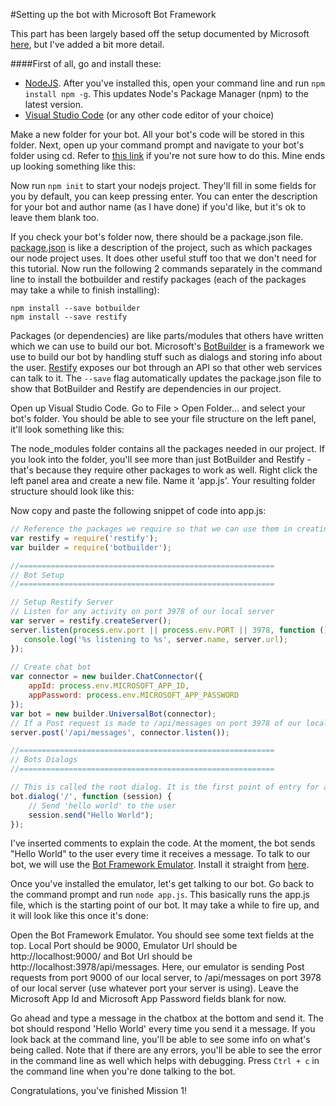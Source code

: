 #Setting up the bot with Microsoft Bot Framework

This part has been largely based off the setup documented by Microsoft [here](https://docs.botframework.com/en-us/node/builder/overview/#navtitle), but I've added a bit more detail. 

####First of all, go and install these:
- [NodeJS](https://nodejs.org/en/). After you've installed this, open your command line and run `npm install npm -g`. This updates Node's Package Manager (npm) to the latest version.
- [Visual Studio Code](https://code.visualstudio.com/) (or any other code editor of your choice)

Make a new folder for your bot. All your bot's code will be stored in this folder. Next, open up your command prompt and navigate to your bot's folder using cd. Refer to [this link](http://www.wikihow.com/Change-Directories-in-Command-Prompt) if you're not sure how to do this. Mine ends up looking something like this:

<insert img>

Now run `npm init` to start your nodejs project. They'll fill in some fields for you by default, you can keep pressing enter. You can enter the description for your bot and author name (as I have done) if you'd like, but it's ok to leave them blank too. 

<insert img>

If you check your bot's folder now, there should be a package.json file. [package.json](https://docs.npmjs.com/files/package.json) is like a description of the project, such as which packages our node project uses. It does other useful stuff too that we don't need for this tutorial. Now run the following 2 commands separately in the command line to install the botbuilder and restify packages (each of the packages may take a while to finish installing):

```shell
npm install --save botbuilder
npm install --save restify
```

Packages (or dependencies) are like parts/modules that others have written which we can use to build our bot. Microsoft's [BotBuilder](https://www.npmjs.com/package/botbuilder) is a framework we use to build our bot by handling stuff such as dialogs and storing info about the user. [Restify](https://www.npmjs.com/package/restify) exposes our bot through an API so that other web services can talk to it. The `--save` flag automatically updates the package.json file to show that BotBuilder and Restify are dependencies in our project.

Open up Visual Studio Code. Go to File > Open Folder... and select your bot's folder. You should be able to see your file structure on the left panel, it'll look something like this:

<insert img>

 The node_modules folder contains all the packages needed in our project. If you look into the folder, you'll see more than just BotBuilder and Restify - that's because they require other packages to work as well. Right click the left panel area and create a new file. Name it 'app.js'. Your resulting folder structure should look like this:
 
 Now copy and paste the following snippet of code into app.js:

```js
// Reference the packages we require so that we can use them in creating the bot
var restify = require('restify');
var builder = require('botbuilder');

//=========================================================
// Bot Setup
//=========================================================

// Setup Restify Server
// Listen for any activity on port 3978 of our local server
var server = restify.createServer();
server.listen(process.env.port || process.env.PORT || 3978, function () {
   console.log('%s listening to %s', server.name, server.url); 
});
  
// Create chat bot
var connector = new builder.ChatConnector({
    appId: process.env.MICROSOFT_APP_ID,
    appPassword: process.env.MICROSOFT_APP_PASSWORD
});
var bot = new builder.UniversalBot(connector);
// If a Post request is made to /api/messages on port 3978 of our local server, then we pass it to the bot connector to handle
server.post('/api/messages', connector.listen());

//=========================================================
// Bots Dialogs
//=========================================================

// This is called the root dialog. It is the first point of entry for any message the bot receives
bot.dialog('/', function (session) {
    // Send 'hello world' to the user
    session.send("Hello World");
});
```

I've inserted comments to explain the code. At the moment, the bot sends "Hello World" to the user every time it receives a message. To talk to our bot, we will use the [Bot Framework Emulator](https://docs.botframework.com/en-us/tools/bot-framework-emulator/). Install it straight from [here](https://emulator.botframework.com). 

Once you've installed the emulator, let's get talking to our bot. Go back to the command prompt and run `node app.js`. This basically runs the app.js file, which is the starting point of our bot. It may take a while to fire up, and it will look like this once it's done:  

Open the Bot Framework Emulator. You should see some text fields at the top. Local Port should be 9000, Emulator Url should be http://localhost:9000/ and Bot Url should be http://localhost:3978/api/messages. Here, our emulator is sending Post requests from port 9000 of our local server, to /api/messages on port 3978 of our local server (use whatever port your server is using). Leave the Microsoft App Id and Microsoft App Password fields blank for now.

Go ahead and type a message in the chatbox at the bottom and send it. The bot should respond 'Hello World' every time you send it a message. If you look back at the command line, you'll be able to see some info on what's being called. Note that if there are any errors, you'll be able to see the error in the command line as well which helps with debugging. Press `Ctrl + c` in the command line when you're done talking to the bot. 

Congratulations, you've finished Mission 1! 
